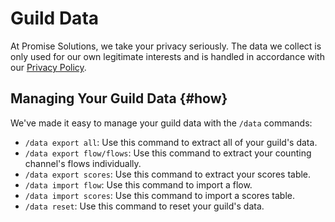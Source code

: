 # Guild Data

At Promise Solutions, we take your privacy seriously. The data we collect is only used for our own legitimate interests and is handled in accordance with our [Privacy Policy](/privacy).


## Managing Your Guild Data {#how}

We've made it easy to manage your guild data with the `/data` commands:

* `/data export all`: Use this command to extract all of your guild's data.
* `/data export flow/flows`: Use this command to extract your counting channel's flows individually.
* `/data export scores`: Use this command to extract your scores table.
* `/data import flow`: Use this command to import a flow.
* `/data import scores`: Use this command to import a scores table.
* `/data reset`: Use this command to reset your guild's data.
